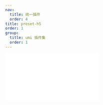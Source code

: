 ```yaml
---
nav:
  title: 统一插件
  order: 4
title: preset-h5
order: 1
group:
  title: umi 插件集
  order: 1
---
```


<embed src="../../packages/preset-h5/README.md"></embed>
